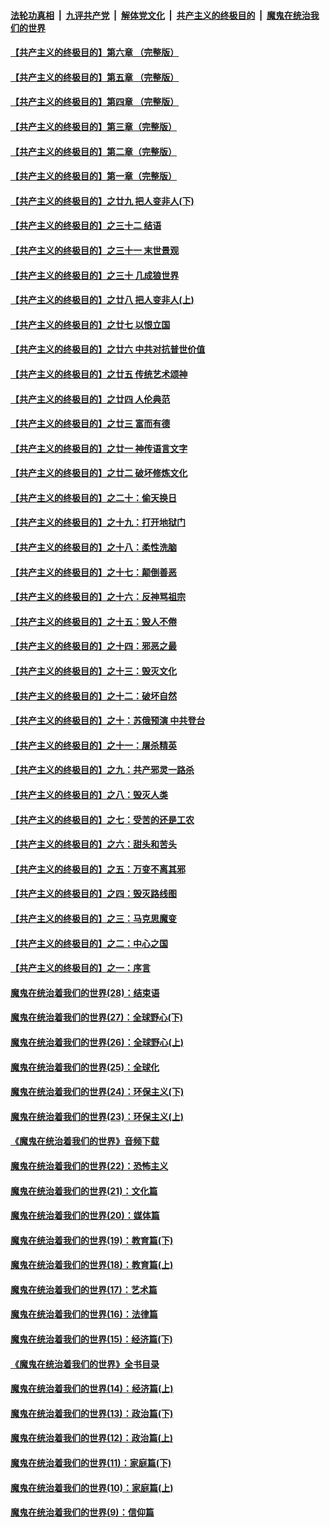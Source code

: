 

####  [法轮功真相](../../../../basic/blob/master/README.md?t=06240931) &nbsp;|&nbsp; [九评共产党](../../../../9ping.md/blob/master/README.md?t=06240931) &nbsp;|&nbsp; [解体党文化](../../../../jtdwh.md/blob/master/README.md?t=06240931)  &nbsp;|&nbsp; [共产主义的终极目的](../../../../gczydzjmd.md/blob/master/README.md?t=06240931) &nbsp;|&nbsp; [魔鬼在统治我们的世界](../../../../mgztzwmdsj.md/blob/master/README.md?t=06240931) 

#### [【共产主义的终极目的】第六章 （完整版）](../pages/nsc422/n11428913.md?t=06240931) 

#### [【共产主义的终极目的】第五章 （完整版）](../pages/nsc422/n11428912.md?t=06240931) 

#### [【共产主义的终极目的】第四章 （完整版）](../pages/nsc422/n11428907.md?t=06240931) 

#### [【共产主义的终极目的】第三章（完整版）](../pages/nsc422/n11428848.md?t=06240931) 

#### [【共产主义的终极目的】第二章（完整版）](../pages/nsc422/n11428831.md?t=06240931) 

#### [【共产主义的终极目的】第一章（完整版）](../pages/nsc422/n11417651.md?t=06240931) 

#### [【共产主义的终极目的】之廿九 把人变非人(下)](../pages/nsc422/n11344140.md?t=06240931) 

#### [【共产主义的终极目的】之三十二 结语](../pages/nsc422/n11360535.md?t=06240931) 

#### [【共产主义的终极目的】之三十一 末世景观](../pages/nsc422/n11351129.md?t=06240931) 

#### [【共产主义的终极目的】之三十 几成狼世界](../pages/nsc422/n11348280.md?t=06240931) 

#### [【共产主义的终极目的】之廿八 把人变非人(上)](../pages/nsc422/n11340492.md?t=06240931) 

#### [【共产主义的终极目的】之廿七 以恨立国](../pages/nsc422/n11336944.md?t=06240931) 

#### [【共产主义的终极目的】之廿六 中共对抗普世价值](../pages/nsc422/n11324785.md?t=06240931) 

#### [【共产主义的终极目的】之廿五 传统艺术颂神](../pages/nsc422/n11296396.md?t=06240931) 

#### [【共产主义的终极目的】之廿四 人伦典范](../pages/nsc422/n11296397.md?t=06240931) 

#### [【共产主义的终极目的】之廿三 富而有德](../pages/nsc422/n11283598.md?t=06240931) 

#### [【共产主义的终极目的】之廿一 神传语言文字](../pages/nsc422/n11263265.md?t=06240931) 

#### [【共产主义的终极目的】之廿二 破坏修炼文化](../pages/nsc422/n11245728.md?t=06240931) 

#### [【共产主义的终极目的】之二十：偷天换日](../pages/nsc422/n11238846.md?t=06240931) 

#### [【共产主义的终极目的】之十九：打开地狱门](../pages/nsc422/n11206376.md?t=06240931) 

#### [【共产主义的终极目的】之十八：柔性洗脑](../pages/nsc422/n11199994.md?t=06240931) 

#### [【共产主义的终极目的】之十七：颠倒善恶](../pages/nsc422/n11179782.md?t=06240931) 

#### [【共产主义的终极目的】之十六：反神骂祖宗](../pages/nsc422/n11166798.md?t=06240931) 

#### [【共产主义的终极目的】之十五：毁人不倦](../pages/nsc422/n11166792.md?t=06240931) 

#### [【共产主义的终极目的】之十四：邪恶之最](../pages/nsc422/n11150249.md?t=06240931) 

#### [【共产主义的终极目的】之十三：毁灭文化](../pages/nsc422/n11135227.md?t=06240931) 

#### [【共产主义的终极目的】之十二：破坏自然](../pages/nsc422/n11135214.md?t=06240931) 

#### [【共产主义的终极目的】之十：苏俄预演 中共登台](../pages/nsc422/n11118424.md?t=06240931) 

#### [【共产主义的终极目的】之十一：屠杀精英](../pages/nsc422/n11118442.md?t=06240931) 

#### [【共产主义的终极目的】之九：共产邪灵一路杀](../pages/nsc422/n11114139.md?t=06240931) 

#### [【共产主义的终极目的】之八：毁灭人类](../pages/nsc422/n11108503.md?t=06240931) 

#### [【共产主义的终极目的】之七：受苦的还是工农](../pages/nsc422/n11101809.md?t=06240931) 

#### [【共产主义的终极目的】之六：甜头和苦头](../pages/nsc422/n11096971.md?t=06240931) 

#### [【共产主义的终极目的】之五：万变不离其邪](../pages/nsc422/n11091285.md?t=06240931) 

#### [【共产主义的终极目的】之四：毁灭路线图](../pages/nsc422/n11086284.md?t=06240931) 

#### [【共产主义的终极目的】之三：马克思魔变](../pages/nsc422/n11061941.md?t=06240931) 

#### [【共产主义的终极目的】之二：中心之国](../pages/nsc422/n11047728.md?t=06240931) 

#### [【共产主义的终极目的】之一：序言](../pages/nsc422/n11086077.md?t=06240931) 

#### [魔鬼在统治着我们的世界(28)：结束语](../pages/nsc422/n10936246.md?t=06240931) 

#### [魔鬼在统治着我们的世界(27)：全球野心(下)](../pages/nsc422/n10928319.md?t=06240931) 

#### [魔鬼在统治着我们的世界(26)：全球野心(上)](../pages/nsc422/n10900318.md?t=06240931) 

#### [魔鬼在统治着我们的世界(25)：全球化](../pages/nsc422/n10788205.md?t=06240931) 

#### [魔鬼在统治着我们的世界(24)：环保主义(下)](../pages/nsc422/n10695307.md?t=06240931) 

#### [魔鬼在统治着我们的世界(23)：环保主义(上)](../pages/nsc422/n10688613.md?t=06240931) 

#### [《魔鬼在统治着我们的世界》音频下载](../pages/nsc422/n10635553.md?t=06240931) 

#### [魔鬼在统治着我们的世界(22)：恐怖主义](../pages/nsc422/n10614727.md?t=06240931) 

#### [魔鬼在统治着我们的世界(21)：文化篇](../pages/nsc422/n10597706.md?t=06240931) 

#### [魔鬼在统治着我们的世界(20)：媒体篇](../pages/nsc422/n10586579.md?t=06240931) 

#### [魔鬼在统治着我们的世界(19)：教育篇(下)](../pages/nsc422/n10564808.md?t=06240931) 

#### [魔鬼在统治着我们的世界(18)：教育篇(上)](../pages/nsc422/n10526970.md?t=06240931) 

#### [魔鬼在统治着我们的世界(17)：艺术篇](../pages/nsc422/n10499093.md?t=06240931) 

#### [魔鬼在统治着我们的世界(16)：法律篇](../pages/nsc422/n10485969.md?t=06240931) 

#### [魔鬼在统治着我们的世界(15)：经济篇(下)](../pages/nsc422/n10469975.md?t=06240931) 

#### [《魔鬼在统治着我们的世界》全书目录](../pages/nsc422/n10464261.md?t=06240931) 

#### [魔鬼在统治着我们的世界(14)：经济篇(上)](../pages/nsc422/n10457370.md?t=06240931) 

#### [魔鬼在统治着我们的世界(13)：政治篇(下)](../pages/nsc422/n10448270.md?t=06240931) 

#### [魔鬼在统治着我们的世界(12)：政治篇(上)](../pages/nsc422/n10444576.md?t=06240931) 

#### [魔鬼在统治着我们的世界(11)：家庭篇(下)](../pages/nsc422/n10440961.md?t=06240931) 

#### [魔鬼在统治着我们的世界(10)：家庭篇(上)](../pages/nsc422/n10435448.md?t=06240931) 

#### [魔鬼在统治着我们的世界(9)：信仰篇](../pages/nsc422/n10432159.md?t=06240931) 

